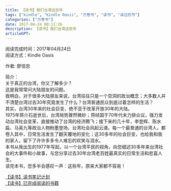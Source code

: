 ```yaml
---
title: 【读书】我们台湾这些年
tags: ["kindle", "Kindle Oasis", "万卷书", "读书", "读过的书"]
categories: ["万卷书"]
date: 2017-04-24 00:11:26
description: 【读书】我们台湾这些年
articleGPT: 
---
```


阅读完成时间：2017年04月24日  
阅读方式：Kindle Oasis  
  
作者: 廖信忠

简介：  
关于真正的台湾，你又了解多少？  
这是我常常问大陆朋友的问题。  
我明白，对于很多大陆朋友来说，台湾往往只是一个空洞的政治概念；大多数人并不清楚台湾过去30年究竟发生了什么？台湾普通民众到底过着怎样的生活？  
其实，台湾30年来的社会巨变，绝不亚于改革开放30年的大陆。  
1975年蒋介石逝世后，台湾局势骤然微妙；蒋经国于70年代末力排众议，强力发动台湾社会变革，直接推动了台湾的经济腾飞；接下来的几十年，李登辉、陈水扁、马英九等政治人物粉墨登场，台湾社会风起云涌，每一个最普通的台湾人，都卷入其中，日常生活发生了翻天覆地的变化；这30多年的社会巨变，也给我和我的家人，留下了许许多多令人难忘的欢笑与泪水。  
本书从我出生的1977年写起，以一个台湾平民的视角，向您细述30多年来台湾社会的大事件和小故事，与您分享过去30年台湾老百姓最真实的日常生活和悲喜人生。  
读完本书，您多半会感叹一声：这些年，原来大家都不容易！

[【读书】读书笔记计划](./2016-11-14-reading-plan)  
[【读书】已完成阅读的书籍](./2017-03-15-reading-done)

